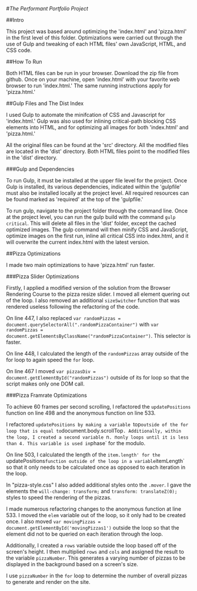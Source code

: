 #*The Performant Portfolio Project*

##Intro

This project was based around optimizing the 'index.html' and 'pizza.html' in the first level of this folder.
Optimizations were carried out through the use of Gulp and tweaking of each HTML files' own JavaScript, HTML, and CSS code.

##How To Run

Both HTML files can be run in your browser. Download the zip file from github. Once on your machine, open 'index.html' with your
favorite web browser to run 'index.html.' The same running instructions apply for 'pizza.html.'

##Gulp Files and The Dist Index

I used Gulp to automate the minifcation of CSS and Javascript for 'index.html.'
Gulp was also used for inlining critical-path blocking CSS elements into HTML, and for optimizing all images
for both 'index.html' and 'pizza.html.'

All the original files can be found at the 'src' directory. All the modified files are located in the 'dist' directory.
Both HTML files point to the modified files in the 'dist' directory.

###Gulp and Dependencies

To run Gulp, it must be installed at the upper file level for the project. Once Gulp is installed, its various dependencies, indicated within the 'gulpfile' must also be installed locally at the project level. All required resources can be found marked as 'required' at the top of the 'gulpfile.'

To run gulp, navigate to the project folder through the command line. Once at the project level, you can run the gulp build with the command `gulp critical`. This will delete all files in the 'dist' folder, except the cached optimized images. The gulp command will then minify CSS and JavaScript, optimize images on the first run, inline all critical CSS into index.html, and it will overwrite the current index.html with the latest version.

##Pizza Optimizations

I made two main optimizations to have 'pizza.html' run faster.

###Pizza Slider Optimizations

Firstly, I applied a modified version of the solution from the Browser Rendering Course to the pizza resize slider. I moved all element quering out of the loop. I also removed an additional `sizeSwitcher` function that was rendered useless following the refactoring of the code.

On line 447, I also replaced `var randomPizzas = document.querySelectorAll(".randomPizzaContainer")` with `var randomPizzas = document.getElementsByClassName("randomPizzaContainer")`. This selector is faster.

On line 448, I calculated the length of the `randomPizzas` array outside of the for loop to again speed the `for` loop.

On line 467 I moved `var pizzasDiv = document.getElementById("randomPizzas")` outside of its for loop so that the script makes only one DOM call.

###Pizza Framrate Optimizations

To achieve 60 frames per second scrolling, I refactored the `updatePositions` function on line 498 and the anonymous function on line 533.


I refactored `updatePositions by making a variable `top` outside of the for loop that is equal to `document.body.scrollTop`. Additionally, within the loop, I created a second variable `n`. `n` only loops until it is less than 4. This variable is used in `phase` for the modulo.

On line 503, I calculated the length of the `item.length' for the `updatePositions` function outside of the loop in a variable `itemLength` so that it only needs to be calculated once as opposed to each iteration in the loop.

In "pizza-style.css" I also added additional styles onto the `.mover`. I gave the elements the `will-change: transform;` and `transform: translateZ(0);` styles to speed the rendering of the pizzas.

I made numerous refactoring changes to the anonymous function at line 533. I moved the `elem` variable out of the loop, so it only had to be created once. I also moved `var movingPizzas = document.getElementById('movingPizzas1')` outside the loop so that the element did not to be queried on each iteration through the loop.

Additionally, I created a `rows` variable outside the loop based off of the screen's height. I then multiplied `rows` and `cols` and assigned the result to the variable `pizzaNumber`. This generates a varying number of pizzas to be displayed in the background based on a screen's size.

I use `pizzaNumber` in the `for` loop to determine the number of overall pizzas to generate and render on the site.
